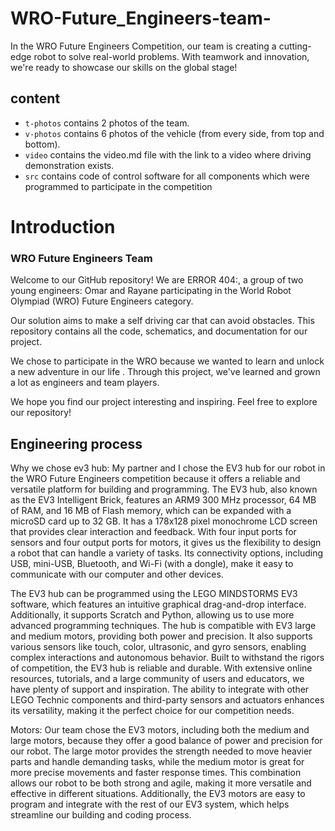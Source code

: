 # WRO-Future_Engineers-team-
 In the WRO Future Engineers Competition, our team is creating a cutting-edge robot to solve real-world problems. With teamwork and innovation, we're ready to showcase our skills on the global stage!

## content
 * `t-photos` contains 2 photos of the team.
 * `v-photos`  contains 6 photos of the vehicle (from every side, from top and bottom).
 *  `video` contains the video.md file with the link to a video where driving demonstration exists.
 *   `src` contains code of control software for all components which were programmed to participate in the competition

# Introduction
### WRO Future Engineers Team 

Welcome to our GitHub repository! We are ERROR 404:, a group of two young engineers: Omar and Rayane participating in the World Robot Olympiad (WRO) Future Engineers category.

Our solution aims to make a self driving car that can avoid obstacles. This repository contains all the code, schematics, and documentation for our project.

We chose to participate in the WRO because we wanted to learn and unlock a new adventure in our life . Through this project, we've learned and grown a lot as engineers and team players.

We hope you find our project interesting and inspiring. Feel free to explore our repository! 

## Engineering process

Why we chose ev3 hub: My partner and I chose the EV3 hub for our robot in the WRO Future Engineers competition because it offers a reliable and versatile platform for building and programming. The EV3 hub, also known as the EV3 Intelligent Brick, features an ARM9 300 MHz processor, 64 MB of RAM, and 16 MB of Flash memory, which can be expanded with a microSD card up to 32 GB. It has a 178x128 pixel monochrome LCD screen that provides clear interaction and feedback. With four input ports for sensors and four output ports for motors, it gives us the flexibility to design a robot that can handle a variety of tasks. Its connectivity options, including USB, mini-USB, Bluetooth, and Wi-Fi (with a dongle), make it easy to communicate with our computer and other devices.

The EV3 hub can be programmed using the LEGO MINDSTORMS EV3 software, which features an intuitive graphical drag-and-drop interface. Additionally, it supports Scratch and Python, allowing us to use more advanced programming techniques. The hub is compatible with EV3 large and medium motors, providing both power and precision. It also supports various sensors like touch, color, ultrasonic, and gyro sensors, enabling complex interactions and autonomous behavior. Built to withstand the rigors of competition, the EV3 hub is reliable and durable. With extensive online resources, tutorials, and a large community of users and educators, we have plenty of support and inspiration. The ability to integrate with other LEGO Technic components and third-party sensors and actuators enhances its versatility, making it the perfect choice for our competition needs.


Motors: Our team chose the EV3 motors, including both the medium and large motors, because they offer a good balance of power and precision for our robot. The large motor provides the strength needed to move heavier parts and handle demanding tasks, while the medium motor is great for more precise movements and faster response times. This combination allows our robot to be both strong and agile, making it more versatile and effective in different situations. Additionally, the EV3 motors are easy to program and integrate with the rest of our EV3 system, which helps streamline our building and coding process.





 
